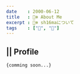 ```yaml
---
date    : 2000-06-12
title   : 🐻‍❄️ About Me
excerpt : 🐻‍❄️ sh16maについて
tags    : ["🍺", "🥟"]
---
```


## || Profile

```
{comming soon...}
```
